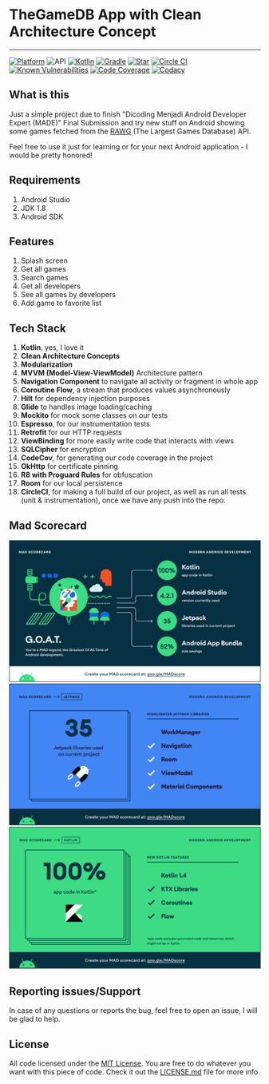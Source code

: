 # TheGameDB App with Clean Architecture Concept

------
[![Platform](https://img.shields.io/badge/platform-Android-green.svg)](http://developer.android.com/index.html)
![API](https://img.shields.io/badge/API-23%2B-green?logo=android)
[![Kotlin](https://img.shields.io/badge/kotlin-1.5.10-blue.svg)](http://kotlinlang.org)
[![Gradle](https://img.shields.io/badge/gradle-4.2.1-green.svg)](https://developer.android.com/studio/releases/gradle-plugin)
[![Star](https://img.shields.io/github/stars/rsdiz/the-game-db-android-app)](https://github.com/rsdiz/the-game-db-android-app/)
[![Circle CI](https://circleci.com/gh/rsdiz/the-game-db-android-app/tree/main.svg?style=shield)](https://circleci.com/gh/rsdiz/the-game-db-android-app)
[![Known Vulnerabilities](https://snyk.io/test/github/rsdiz/the-game-db-android-app/badge.svg)](https://snyk.io/test/github/rsdiz/the-game-db-android-app)
[![Code Coverage](https://codecov.io/gh/rsdiz/the-game-db-android-app/branch/main/graph/badge.svg)](https://codecov.io/gh/rsdiz/the-game-db-android-app)
[![Codacy](https://app.codacy.com/project/badge/Grade/953336905755496b97400007f4edb186)](https://www.codacy.com/gh/rsdiz/the-game-db-android-app/dashboard?utm_source=github.com&amp;utm_medium=referral&amp;utm_content=rsdiz/the-game-db-android-app&amp;utm_campaign=Badge_Grade)

## What is this

Just a simple project due to finish "Dicoding Menjadi Android Developer Expert (MADE)" Final Submission and try new stuff on Android showing some games fetched from the [RAWG](https://api.rawg.io/docs/) (The Largest Games Database) API.

Feel free to use it just for learning or for your next Android application - I would be pretty honored!

## Requirements

1. Android Studio
2. JDK 1.8
3. Android SDK

## Features

1. Splash screen
2. Get all games
3. Search games
4. Get all developers
5. See all games by developers
6. Add game to favorite list

## Tech Stack

1. **Kotlin**, yes, I love it
2. **Clean Architecture Concepts**
3. **Modularization**
4. **MVVM (Model-View-ViewModel)** Architecture pattern
5. **Navigation Component** to navigate all activity or fragment in whole app
6. **Coroutine Flow**, a stream that produces values asynchronously
7. **Hilt** for dependency injection purposes
8. **Glide** to handles image loading/caching
9. **Mockito** for mock some classes on our tests
10. **Espresso**, for our instrumentation tests
11. **Retrofit** for our HTTP requests
12. **ViewBinding** for more easily write code that interacts with views
13. **SQLCipher** for encryption
14. **CodeCov**, for generating our code coverage in the project
15. **OkHttp** for certificate pinning
16. **R8 with Proguard Rules** for obfuscation
17. **Room** for our local persistence
18. **CircleCI**, for making a full build of our project, as well as run all tests (unit & instrumentation), once we have any push into the repo.

## Mad Scorecard

[![Summary](https://github.com/rsdiz/the-game-db-android-app/blob/main/img/mad_scorecard/summary.png)](https://madscorecard.withgoogle.com/scorecards/1963449048/#summary)
[![Jetpack](https://github.com/rsdiz/the-game-db-android-app/blob/main/img/mad_scorecard/jetpack.png)](https://madscorecard.withgoogle.com/scorecards/1963449048/#jetpack)
[![Kotlin](https://github.com/rsdiz/the-game-db-android-app/blob/main/img/mad_scorecard/kotlin.png)](https://madscorecard.withgoogle.com/scorecards/1963449048/#kotlin)

## Reporting issues/Support

In case of any questions or reports the bug, feel free to open an issue, I will be glad to help.

## License

All code licensed under the [MIT License](http://www.opensource.org/licenses/mit-license.php). You are free to do whatever you want with this piece of code. Check it out the [LICENSE.md](LICENSE.md) file for more info.
